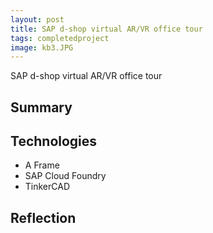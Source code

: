 ```yaml
---
layout: post
title: SAP d-shop virtual AR/VR office tour
tags: completedproject
image: kb3.JPG
---
```




SAP d-shop virtual AR/VR office tour

## Summary


## Technologies
- A Frame
- SAP Cloud Foundry
- TinkerCAD

## Reflection